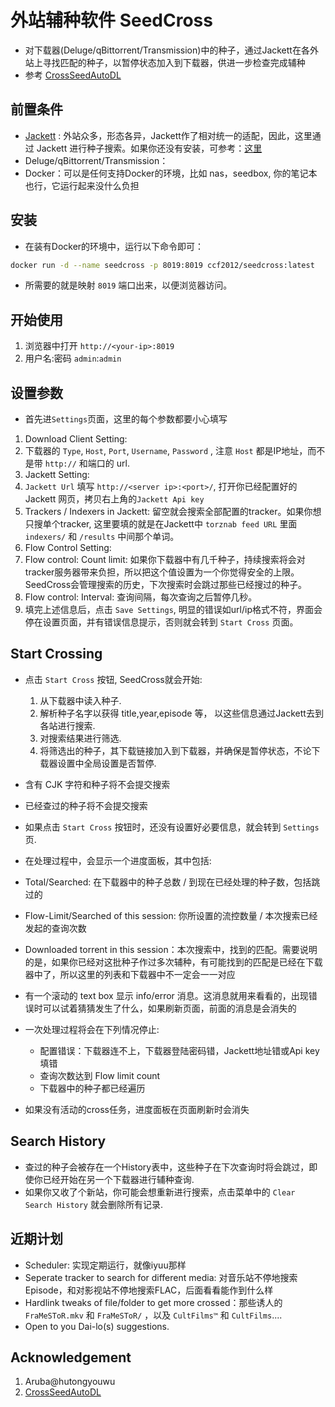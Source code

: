 # 外站辅种软件 SeedCross

* 对下载器(Deluge/qBittorrent/Transmission)中的种子，通过Jackett在各外站上寻找匹配的种子，以暂停状态加入到下载器，供进一步检查完成辅种
* 参考 [CrossSeedAutoDL](https://github.com/BC44/Cross-Seed-AutoDL)


## 前置条件
* [Jackett](https://github.com/Jackett/Jackett) : 外站众多，形态各异，Jackett作了相对统一的适配，因此，这里通过 Jackett 进行种子搜索。如果你还没有安装，可参考：[这里](https://github.com/ccf-2012/ptnote/blob/main/CrossSeed.md#jackett-%E5%AE%89%E8%A3%85)
* Deluge/qBittorrent/Transmission：
* Docker：可以是任何支持Docker的环境，比如 nas，seedbox, 你的笔记本也行，它运行起来没什么负担

## 安装
* 在装有Docker的环境中，运行以下命令即可：
```sh
docker run -d --name seedcross -p 8019:8019 ccf2012/seedcross:latest
```
* 所需要的就是映射 `8019` 端口出来，以便浏览器访问。


## 开始使用
1. 浏览器中打开 `http://<your-ip>:8019` 
2. 用户名:密码  `admin`:`admin`

## 设置参数
* 首先进`Settings`页面，这里的每个参数都要小心填写
1. Download Client Setting: 
  1. 下载器的 `Type`, `Host`, `Port`, `Username`, `Password` , 注意 `Host` 都是IP地址，而不是带 `http://` 和端口的 url.
2. Jackett Setting: 
  2. `Jackett Url` 填写 `http://<server ip>:<port>/`, 打开你已经配置好的 Jackett 网页，拷贝右上角的`Jackett Api key`
  3. Trackers / Indexers in Jackett: 留空就会搜索全部配置的tracker。如果你想只搜单个tracker, 这里要填的就是在Jackett中 `torznab feed URL` 里面 `indexers/` 和 `/results` 中间那个单词。
3. Flow Control Setting: 
  4. Flow control: Count limit: 如果你下载器中有几千种子，持续搜索将会对tracker服务器带来负担，所以把这个值设置为一个你觉得安全的上限。SeedCross会管理搜索的历史，下次搜索时会跳过那些已经搜过的种子。
  5. Flow control: Interval: 查询间隔，每次查询之后暂停几秒。
4. 填完上述信息后，点击 `Save Settings`, 明显的错误如url/ip格式不符，界面会停在设置页面，并有错误信息提示，否则就会转到 `Start Cross` 页面。

## Start Crossing
* 点击 `Start Cross` 按钮, SeedCross就会开始:
    1. 从下载器中读入种子.
    2. 解析种子名字以获得 title,year,episode 等， 以这些信息通过Jackett去到各站进行搜索.
    3. 对搜索结果进行筛选.
    4. 将筛选出的种子，其下载链接加入到下载器，并确保是暂停状态，不论下载器设置中全局设置是否暂停.
* 含有 CJK 字符和种子将不会提交搜索
* 已经查过的种子将不会提交搜索
* 如果点击 `Start Cross` 按钮时，还没有设置好必要信息，就会转到 `Settings` 页. 

*  在处理过程中，会显示一个进度面板，其中包括:
  * Total/Searched: 在下载器中的种子总数 / 到现在已经处理的种子数，包括跳过的
  * Flow-Limit/Searched of this session: 你所设置的流控数量 / 本次搜索已经发起的查询次数
  * Downloaded torrent in this session：本次搜索中，找到的匹配。需要说明的是，如果你已经对这批种子作过多次辅种，有可能找到的匹配是已经在下载器中了，所以这里的列表和下载器中不一定会一一对应
  * 有一个滚动的 text box 显示 info/error 消息。这消息就用来看看的，出现错误时可以试着猜猜发生了什么，如果刷新页面，前面的消息是会消失的

* 一次处理过程将会在下列情况停止:
  * 配置错误：下载器连不上，下载器登陆密码错，Jackett地址错或Api key填错
  * 查询次数达到 Flow limit count
  * 下载器中的种子都已经遍历
* 如果没有活动的cross任务，进度面板在页面刷新时会消失

## Search History
* 查过的种子会被存在一个History表中，这些种子在下次查询时将会跳过，即使你已经开始在另一个下载器进行辅种查询.
* 如果你又收了个新站，你可能会想重新进行搜索，点击菜单中的 `Clear Search History` 就会删除所有记录.

## 近期计划
* Scheduler: 实现定期运行，就像iyuu那样
* Seperate tracker to search for different media: 对音乐站不停地搜索Episode，和对影视站不停地搜索FLAC，后面看看能作到什么样
* Hardlink tweaks of file/folder to get more crossed：那些诱人的 `FraMeSToR.mkv` 和 `FraMeSToR/` ，以及 `CultFilms™` 和 `CultFilms`....
* Open to you Dai-lo(s) suggestions.


## Acknowledgement
1. Aruba@hutongyouwu 
2. [CrossSeedAutoDL](https://github.com/BC44/Cross-Seed-AutoDL)


